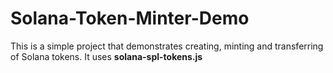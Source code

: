 # Solana-Token-Minter-Demo
This is a simple project that demonstrates creating, minting and transferring of Solana tokens. It uses **solana-spl-tokens.js**
